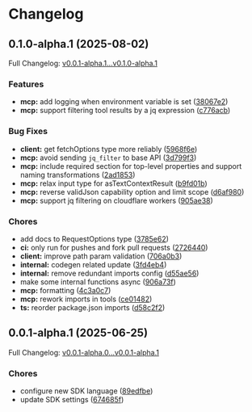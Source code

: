 # Changelog

## 0.1.0-alpha.1 (2025-08-02)

Full Changelog: [v0.0.1-alpha.1...v0.1.0-alpha.1](https://github.com/evolv3ai/vibecoding-sdk/compare/v0.0.1-alpha.1...v0.1.0-alpha.1)

### Features

* **mcp:** add logging when environment variable is set ([38067e2](https://github.com/evolv3ai/vibecoding-sdk/commit/38067e277e8ad8f372bbf490d912e93f676bad9e))
* **mcp:** support filtering tool results by a jq expression ([c776acb](https://github.com/evolv3ai/vibecoding-sdk/commit/c776acb9b415adfde5c94a56dc2a7c5d184548dd))


### Bug Fixes

* **client:** get fetchOptions type more reliably ([5968f6e](https://github.com/evolv3ai/vibecoding-sdk/commit/5968f6e01ea7313e31b8b84f743c2bf2f412cb08))
* **mcp:** avoid sending `jq_filter` to base API ([3d799f3](https://github.com/evolv3ai/vibecoding-sdk/commit/3d799f30e6d2761009f0cdbc414b25a1f55f358f))
* **mcp:** include required section for top-level properties and support naming transformations ([2ad1853](https://github.com/evolv3ai/vibecoding-sdk/commit/2ad1853c0cc67dff03a1b8c634c9654399b3f5f8))
* **mcp:** relax input type for asTextContextResult ([b9fd01b](https://github.com/evolv3ai/vibecoding-sdk/commit/b9fd01bec94eecbd3b84987e93c010344fc473ea))
* **mcp:** reverse validJson capability option and limit scope ([d6af980](https://github.com/evolv3ai/vibecoding-sdk/commit/d6af98018b6cd4c9617110d8bd5afc5ac446d574))
* **mcp:** support jq filtering on cloudflare workers ([905ae38](https://github.com/evolv3ai/vibecoding-sdk/commit/905ae38bf7474f1d5159e91fcc62414111b0775f))


### Chores

* add docs to RequestOptions type ([3785e62](https://github.com/evolv3ai/vibecoding-sdk/commit/3785e62e5256b32d57feb9e82f5eaee28c19ba50))
* **ci:** only run for pushes and fork pull requests ([2726440](https://github.com/evolv3ai/vibecoding-sdk/commit/27264405b2fcf592460b2e586c752368696039f5))
* **client:** improve path param validation ([706a0b3](https://github.com/evolv3ai/vibecoding-sdk/commit/706a0b3099f70c4639011b615b3f7f0d3acabe90))
* **internal:** codegen related update ([3fd4eb4](https://github.com/evolv3ai/vibecoding-sdk/commit/3fd4eb417e4d3a25eb37ac082076afeadef131fa))
* **internal:** remove redundant imports config ([d55ae56](https://github.com/evolv3ai/vibecoding-sdk/commit/d55ae569687ad2b650b9e0b61a55fdba5e850db5))
* make some internal functions async ([906a73f](https://github.com/evolv3ai/vibecoding-sdk/commit/906a73fc0ef02afe058978008b8d1ea6f2749f85))
* **mcp:** formatting ([4c3a0c7](https://github.com/evolv3ai/vibecoding-sdk/commit/4c3a0c70e4a8d482c91a782f2da0654207d82897))
* **mcp:** rework imports in tools ([ce01482](https://github.com/evolv3ai/vibecoding-sdk/commit/ce01482ed25c9ae580e1a7e0c578f20c667dbe40))
* **ts:** reorder package.json imports ([d58c2f2](https://github.com/evolv3ai/vibecoding-sdk/commit/d58c2f2d278d508889c77abe41ddf4e87c8a5a6a))

## 0.0.1-alpha.1 (2025-06-25)

Full Changelog: [v0.0.1-alpha.0...v0.0.1-alpha.1](https://github.com/evolv3ai/vibecoding-sdk/compare/v0.0.1-alpha.0...v0.0.1-alpha.1)

### Chores

* configure new SDK language ([89edfbe](https://github.com/evolv3ai/vibecoding-sdk/commit/89edfbec11ac9d257a22513271a6a17d83c4b39c))
* update SDK settings ([674685f](https://github.com/evolv3ai/vibecoding-sdk/commit/674685fb591f4dd77e6b23069bbe60aa8f264127))
